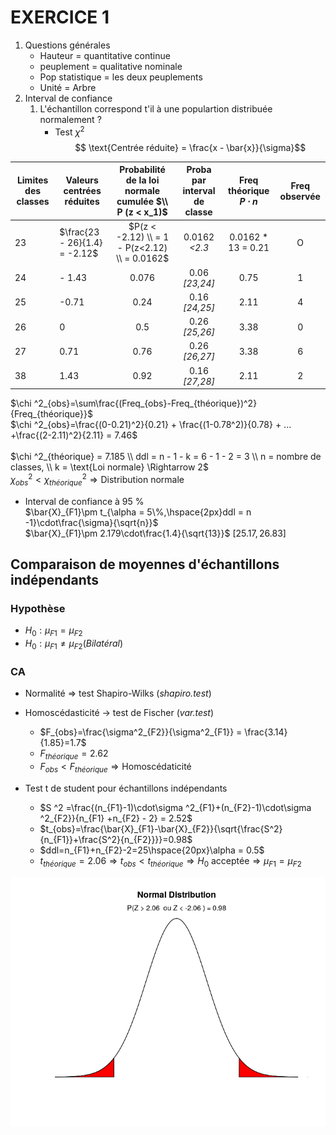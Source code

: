 # EXERCICE 1
1. Questions générales
    - Hauteur = quantitative continue
    - peuplement = qualitative nominale
    - Pop statistique = les deux peuplements
    - Unité = Arbre
2. Interval de confiance  
    1. L'échantillon correspond t'il à une populartion distribuée normalement ?
        - Test $\chi^2$ 
$$ \text{Centrée réduite} = \frac{x - \bar{x}}{\sigma}$$

| Limites des classes | Valeurs centrées réduites     | Probabilité de la loi normale cumulée $\\ P (z < x_1)$ | Proba par interval de classe | **Freq théorique** $P\cdot n$ | **Freq observée** |
| ------------------- | ----------------------------- | :---------------------------------------------------: | :--------------------------: | :---------------------------: | :---------------: |
| 23                  | $\frac{23 - 26}{1.4} = -2.12$ | $P(z < -2.12) \\ = 1 - P(z<2.12) \\ = 0.0162$           | 0.0162 *<2.3*                | 0.0162 * 13 = 0.21            | O                 |
| 24                  | - 1.43                        | 0.076                                                 | 0.06 *[23,24]*               | 0.75                          | 1                 |
| 25                  | -0.71                         | 0.24                                                  | 0.16 *[24,25]*               | 2.11                          | 4                 |
| 26                  | 0                             | 0.5                                                   | 0.26 *[25,26]*               | 3.38                          | 0                 |
| 27                  | 0.71                          | 0.76                                                  | 0.26 *[26,27]*               | 3.38                          | 6                 |
| 38                  | 1.43                          | 0.92                                                  | 0.16 *[27,28]*               | 2.11                          | 2                 |

  
 $\chi ^2_{obs}=\sum\frac{(Freq_{obs}-Freq_{théorique})^2}{Freq_{théorique}}$  
 $\chi ^2_{obs}=\frac{(0-0.21)^2}{0.21} + \frac{(1-0.78^2)}{0.78} + ... +\frac{(2-2.11)^2}{2.11} = 7.46$  <br><br>
 $\chi ^2_{théorique} = 7.185 \\ ddl = n - 1 - k = 6 - 1 - 2 = 3 \\ n = nombre de classes, \\ k = \text{Loi normale} \Rightarrow 2$  
 $\chi ^2_{obs} < \chi ^2_{théorique} \Rightarrow \text{Distribution normale}$
    
- Interval de confiance à 95 %  
$\bar{X}_{F1}\pm t_{\alpha = 5\%,\hspace{2px}ddl = n -1}\cdot\frac{\sigma}{\sqrt{n}}$  
$\bar{X}_{F1}\pm 2.179\cdot\frac{1.4}{\sqrt{13}}$
$[25.17 , 26.83]$

## Comparaison de moyennes d'échantillons indépendants
### Hypothèse
- $H_0: \mu_{F1} = \mu_{F2}$
- $H_0: \mu_{F1} \ne \mu_{F2} (Bilatéral)$
### CA
- Normalité => test Shapiro-Wilks (*shapiro.test*)
- Homoscédasticité -> test de Fischer (*var.test*)  
    - $F_{obs}=\frac{\sigma^2_{F2}}{\sigma^2_{F1}} = \frac{3.14}{1.85}=1.7$
    - $F_{théorique} = 2.62$
    - $F_{obs}<F_{théorique} \Rightarrow \text{Homoscédaticité}$  

- Test t de student pour échantillons indépendants
    - $S ^2 =\frac{(n_{F1}-1)\cdot\sigma ^2_{F1}+(n_{F2}-1)\cdot\sigma ^2_{F2}}{n_{F1} +n_{F2} - 2} = 2.52$
    - $t_{obs}=\frac{\bar{X}_{F1}-\bar{X}_{F2}}{\sqrt{\frac{S^2}{n_{F1}}+\frac{S^2}{n_{F2}}}}=0.98$
    - $ddl=n_{F1}+n_{F2}-2=25\hspace{20px}\alpha = 0.5$ 
    - $t_{théorique} = 2.06\Rightarrow t_{obs}< t_{théorique}\Rightarrow H_0 \text{ acceptée}\Rightarrow\mu_{F1} = \mu_{F2}$ 

![Plot](/COURS/M1/SEMESTRE1/STATS/TD_papier/Rplot.png)
